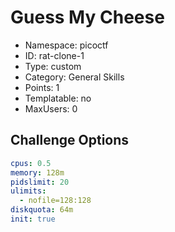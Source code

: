 # Guess My Cheese

- Namespace: picoctf
- ID: rat-clone-1
- Type: custom
- Category: General Skills
- Points: 1
- Templatable: no
- MaxUsers: 0

## Challenge Options

```yaml
cpus: 0.5
memory: 128m
pidslimit: 20
ulimits:
  - nofile=128:128
diskquota: 64m
init: true
```
